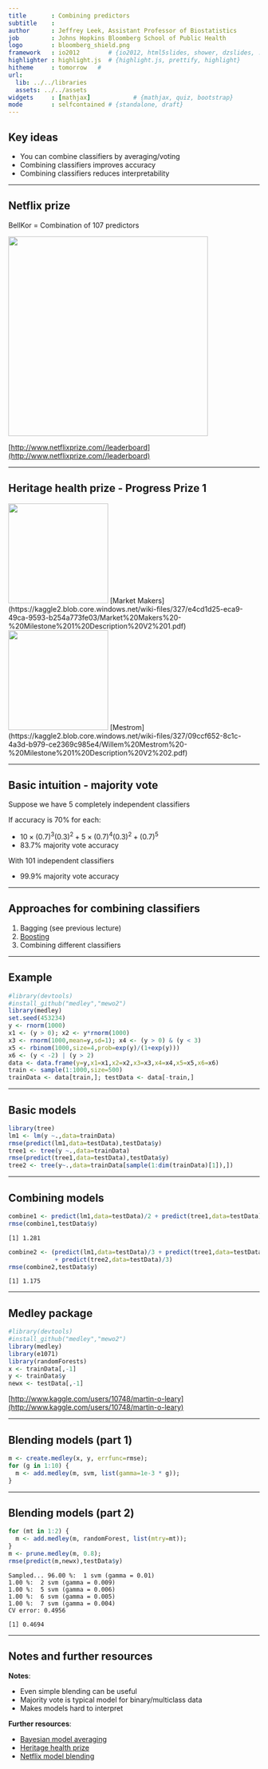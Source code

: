 ```yaml
---
title       : Combining predictors
subtitle    : 
author      : Jeffrey Leek, Assistant Professor of Biostatistics 
job         : Johns Hopkins Bloomberg School of Public Health
logo        : bloomberg_shield.png
framework   : io2012        # {io2012, html5slides, shower, dzslides, ...}
highlighter : highlight.js  # {highlight.js, prettify, highlight}
hitheme     : tomorrow   # 
url:
  lib: ../../libraries
  assets: ../../assets
widgets     : [mathjax]            # {mathjax, quiz, bootstrap}
mode        : selfcontained # {standalone, draft}
---
```






## Key ideas

* You can combine classifiers by averaging/voting
* Combining classifiers improves accuracy
* Combining classifiers reduces interpretability

---

## Netflix prize

BellKor = Combination of 107 predictors 

<img class=center src=../../assets/img/netflix.png height=400>

[http://www.netflixprize.com//leaderboard](http://www.netflixprize.com//leaderboard)

---

## Heritage health prize - Progress Prize 1

<img class=center src=../../assets/img/makers.png height=200>
[Market Makers](https://kaggle2.blob.core.windows.net/wiki-files/327/e4cd1d25-eca9-49ca-9593-b254a773fe03/Market%20Makers%20-%20Milestone%201%20Description%20V2%201.pdf)

<img class=center src=../../assets/img/mestrom.png height=200>
[Mestrom](https://kaggle2.blob.core.windows.net/wiki-files/327/09ccf652-8c1c-4a3d-b979-ce2369c985e4/Willem%20Mestrom%20-%20Milestone%201%20Description%20V2%202.pdf)


---

## Basic intuition - majority vote

Suppose we have 5 completely independent classifiers

If accuracy is 70% for each:
  * $10\times(0.7)^3(0.3)^2 + 5\times(0.7)^4(0.3)^2 + (0.7)^5$
  * 83.7% majority vote accuracy

With 101 independent classifiers
  * 99.9% majority vote accuracy
  

---

## Approaches for combining classifiers

1. Bagging (see previous lecture)
2. [Boosting](http://en.wikipedia.org/wiki/AdaBoost)
3. Combining different classifiers

---

## Example


```r
#library(devtools)
#install_github("medley","mewo2")
library(medley)
set.seed(453234)
y <- rnorm(1000)
x1 <- (y > 0); x2 <- y*rnorm(1000)
x3 <- rnorm(1000,mean=y,sd=1); x4 <- (y > 0) & (y < 3)
x5 <- rbinom(1000,size=4,prob=exp(y)/(1+exp(y)))
x6 <- (y < -2) | (y > 2)
data <- data.frame(y=y,x1=x1,x2=x2,x3=x3,x4=x4,x5=x5,x6=x6)
train <- sample(1:1000,size=500)
trainData <- data[train,]; testData <- data[-train,]
```


---

## Basic models


```r
library(tree)
lm1 <- lm(y ~.,data=trainData)
rmse(predict(lm1,data=testData),testData$y)
tree1 <- tree(y ~.,data=trainData)
rmse(predict(tree1,data=testData),testData$y)
tree2 <- tree(y~.,data=trainData[sample(1:dim(trainData)[1]),])
```


---

## Combining models


```r
combine1 <- predict(lm1,data=testData)/2 + predict(tree1,data=testData)/2
rmse(combine1,testData$y)
```

```
[1] 1.281
```

```r
combine2 <- (predict(lm1,data=testData)/3 + predict(tree1,data=testData)/3 
             + predict(tree2,data=testData)/3)
rmse(combine2,testData$y)
```

```
[1] 1.175
```


---

## Medley package


```r
#library(devtools)
#install_github("medley","mewo2")
library(medley)
library(e1071)
library(randomForests)
x <- trainData[,-1]
y <- trainData$y
newx <- testData[,-1]
```



[http://www.kaggle.com/users/10748/martin-o-leary](http://www.kaggle.com/users/10748/martin-o-leary)

---

## Blending models (part 1)


```r
m <- create.medley(x, y, errfunc=rmse);
for (g in 1:10) {
  m <- add.medley(m, svm, list(gamma=1e-3 * g));
}
```


---

## Blending models (part 2)


```r
for (mt in 1:2) {
  m <- add.medley(m, randomForest, list(mtry=mt));
}
m <- prune.medley(m, 0.8);
rmse(predict(m,newx),testData$y)
```

```
Sampled... 96.00 %:  1 svm (gamma = 0.01) 
1.00 %:  2 svm (gamma = 0.009) 
1.00 %:  5 svm (gamma = 0.006) 
1.00 %:  6 svm (gamma = 0.005) 
1.00 %:  7 svm (gamma = 0.004) 
CV error: 0.4956 
```

```
[1] 0.4694
```


---

## Notes and further resources

__Notes__:

* Even simple blending can be useful
* Majority vote is typical model for binary/multiclass data
* Makes models hard to interpret

__Further resources__:

* [Bayesian model averaging](http://www.research.att.com/~volinsky/bma.html)
* [Heritage health prize](https://www.heritagehealthprize.com/c/hhp/details/milestone-winners)
* [Netflix model blending](http://www2.research.att.com/~volinsky/papers/chance.pdf)

